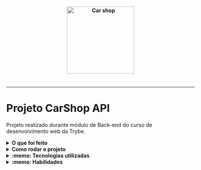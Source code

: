 <h4 align="center">
  <img width="180px" alt="Car shop" src="https://e7.pngegg.com/pngimages/998/908/png-clipart-mario-kart-wii-super-mario-kart-mario-kart-7-mario-kart-64-mario-kart-8-deluxe-mario-kart-game-heroes.png"/>
  <br /><br />
</h4>

<hr />

# Projeto CarShop API

Projeto realizado durante módulo de Back-end do curso de desenvolvimento web da Trybe.

<details>
  <summary><strong>O que foi feito</strong></summary></br>

  Neste projeto apliquei os princípios de **Programação Orientada a Objetos (POO)** para a construção de uma **API** com `CRUD` para gerenciar uma concessionária de veículos. Foi feito utilizando o banco de dados `MongoDB` através do framework do `Mongoose`. Além disso, foram utilizadas as ferramentas `Docker` e `Docker Compose` para facilitar o processo de desenvolvimento e implantação da aplicação. A metodologia **TDD (Test Driven Development)** foi aplicada para garantir a qualidade do código e a robustez da aplicação.
  
  Nesta aplicação, é possível realizar as operações básicas que se pode fazer em um determinado banco de dados: `CRUD`.
  
  A aplicação foi desenvolvida com:

- `Node.js`
- `TypeScript`
- `Mongoose`
- `POO`
- `S.O.L.I.D`
- `Arquitetura MSC`
- `docker`
- `docker-compose`
- `Express`;

</details>
<details>
  <summary><strong>Como rodar o projeto</strong></summary></br>

 Configurações mínimas para execução do projeto:

- Sistema Operacional Distribuição Unix
- Node versão 16.14.0 LTS
- Docker
- Docker-compose versão >=1.29.2

  **Com Docker:**

  **:warning: Antes de começar, seu docker-compose precisa estar na versão 1.29 ou superior. [Veja aqui](https://www.digitalocean.com/community/tutorials/how-to-install-and-use-docker-compose-on-ubuntu-20-04-pt) ou [na documentação](https://docs.docker.com/compose/install/) como instalá-lo. No primeiro artigo, você pode substituir onde está com `1.26.0` por `1.29.2`.**

- `docker-compose up -d`;
- `docker exec -it car_shop bash`;
- `PORT=3001` ;
- `npm test`;

**Localmente:**

**Necessita ter um banco de dados(MySql) instalado localmente**

- `npm install` na raiz do projeto;
- `npm run dev`;
- `PORT=3001` ;
- `npm test`;

</details>

<details>
  <summary><strong>:memo: Tecnologias utilizadas</strong></summary><br />
  
- `Node.js`
- `TypeScript`
- `Mongoose`
- `POO`
- `S.O.L.I.D`
- `Arquitetura MSC`
- `docker`
- `docker-compose`
- `Express`;

</details>
<details>
  <summary><strong>:memo: Habilidades</strong></summary><br />

- Conectar sua aplicação e fazer consultas ao banco de dados `MongoDB` utilizando o `Mongoose`;
- Realizar uma análise de regras de negócios com foco na construção de aplicações orientadas a objetos;
- Aplicar a arquitetura em `camadas MSC` utilizando MongoDB com `Mongoose`, `Node.js` com `TypeScript` e programação orientada a objetos.

</details>
